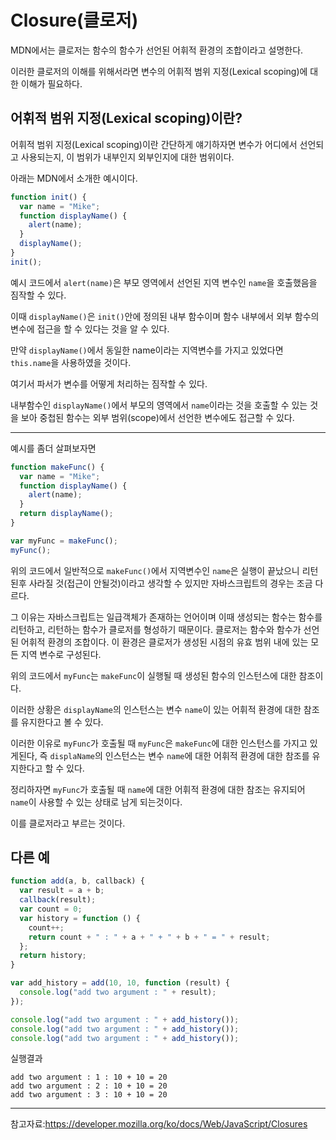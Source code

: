 # Closure(클로저)

MDN에서는 클로저는 함수의 함수가 선언된 어휘적 환경의 조합이라고 설명한다.

이러한 클로저의 이해를 위해서라면 변수의 어휘적 범위 지정(Lexical scoping)에 대한 이해가 필요하다.

## 어휘적 범위 지정(Lexical scoping)이란?

어휘적 범위 지정(Lexical scoping)이란 간단하게 얘기하자면 변수가 어디에서 선언되고 사용되는지, 이 범위가 내부인지 외부인지에 대한 범위이다.

아래는 MDN에서 소개한 예시이다.

```javascript
function init() {
  var name = "Mike";
  function displayName() {
    alert(name);
  }
  displayName();
}
init();
```

예시 코드에서 `alert(name)`은 부모 영역에서 선언된 지역 변수인 `name`을 호출했음을 짐작할 수 있다.

이때 `displayName()`은 `init()`안에 정의된 내부 함수이며 함수 내부에서 외부 함수의 변수에 접근을 할 수 있다는 것을 알 수 있다.

만약 `displayName()`에서 동일한 name이라는 지역변수를 가지고 있었다면 `this.name`을 사용하였을 것이다.

여기서 파서가 변수를 어떻게 처리하는 짐작할 수 있다.

내부함수인 `displayName()`에서 부모의 영역에서 `name`이라는 것을 호출할 수 있는 것을 보아 중첩된 함수는 외부 범위(scope)에서 선언한 변수에도 접근할 수 있다.

---

예시를 좀더 살펴보자면

```javascript
function makeFunc() {
  var name = "Mike";
  function displayName() {
    alert(name);
  }
  return displayName();
}

var myFunc = makeFunc();
myFunc();
```

위의 코드에서 일반적으로 `makeFunc()`에서 지역변수인 `name`은 실행이 끝났으니 리턴 된후 사라질 것(접근이 안될것)이라고 생각할 수 있지만 자바스크립트의 경우는 조금 다르다.

그 이유는 자바스크립트는 일급객체가 존재하는 언어이며 이때 생성되는 함수는 함수를 리턴하고, 리턴하는 함수가 클로저를 형성하기 때문이다. 클로저는 함수와 함수가 선언된 어휘적 환경의 조합이다. 이 환경은 클로저가 생성된 시점의 유효 범위 내에 있는 모든 지역 변수로 구성된다.

위의 코드에서 `myFunc`는 `makeFunc`이 실행될 때 생성된 함수의 인스턴스에 대한 참조이다.

이러한 상황은 `displayName`의 인스턴스는 변수 `name`이 있는 어휘적 환경에 대한 참조를 유지한다고 볼 수 있다.

이러한 이유로 `myFunc`가 호출될 때 `myFunc`은 `makeFunc`에 대한 인스턴스를 가지고 있게된다, 즉 `displaName`의 인스턴스는 변수 `name`에 대한 어휘적 환경에 대한 참조를 유지한다고 할 수 있다.

정리하자면 `myFunc`가 호출될 때 `name`에 대한 어휘적 환경에 대한 참조는 유지되어 `name`이 사용할 수 있는 상태로 남게 되는것이다.

이를 클로저라고 부르는 것이다.

## 다른 예

```javascript
function add(a, b, callback) {
  var result = a + b;
  callback(result);
  var count = 0;
  var history = function () {
    count++;
    return count + " : " + a + " + " + b + " = " + result;
  };
  return history;
}

var add_history = add(10, 10, function (result) {
  console.log("add two argument : " + result);
});

console.log("add two argument : " + add_history());
console.log("add two argument : " + add_history());
console.log("add two argument : " + add_history());
```

실행결과

```
add two argument : 1 : 10 + 10 = 20
add two argument : 2 : 10 + 10 = 20
add two argument : 3 : 10 + 10 = 20
```

---

참고자료:https://developer.mozilla.org/ko/docs/Web/JavaScript/Closures
